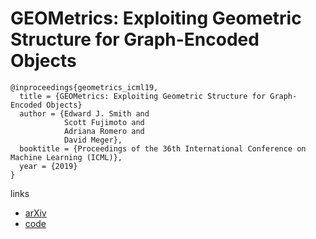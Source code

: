 # GEOMetrics: Exploiting Geometric Structure for Graph-Encoded Objects

```
@inproceedings{geometrics_icml19,
  title = {GEOMetrics: Exploiting Geometric Structure for Graph-Encoded Objects}
  author = {Edward J. Smith and
            Scott Fujimoto and
            Adriana Romero and
            David Meger},
  booktitle = {Proceedings of the 36th International Conference on Machine Learning (ICML)},
  year = {2019}
}
```

links
- [arXiv](https://arxiv.org/abs/1901.11461)
- [code](https://github.com/EdwardSmith1884/GEOMetrics)
